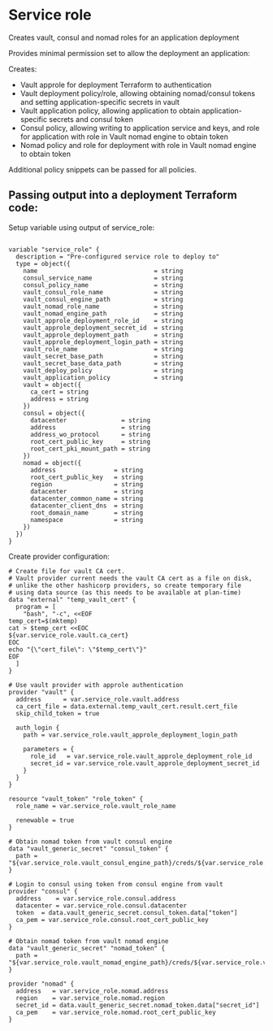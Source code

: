 # Service role

Creates vault, consul and nomad roles for an application deployment

Provides minimal permission set to allow the deployment an application:

Creates:
 * Vault approle for deployment Terraform to authentication
 * Vault deployment policy/role, allowing obtaining nomad/consul tokens and setting application-specific secrets in vault
 * Vault application policy, allowing application to obtain application-specific secrets and consul token
 * Consul policy, allowing writing to application service and keys, and role for application with role in Vault nomad engine to obtain token
 * Nomad policy and role for deployment with role in Vault nomad engine to obtain token

Additional policy snippets can be passed for all policies.

## Passing output into a deployment Terraform code:

Setup variable using output of service_role:
```

variable "service_role" {
  description = "Pre-configured service role to deploy to"
  type = object({
    name                                = string
    consul_service_name                 = string
    consul_policy_name                  = string
    vault_consul_role_name              = string
    vault_consul_engine_path            = string
    vault_nomad_role_name               = string
    vault_nomad_engine_path             = string
    vault_approle_deployment_role_id    = string
    vault_approle_deployment_secret_id  = string
    vault_approle_deployment_path       = string
    vault_approle_deployment_login_path = string
    vault_role_name                     = string
    vault_secret_base_path              = string
    vault_secret_base_data_path         = string
    vault_deploy_policy                 = string
    vault_application_policy            = string
    vault = object({
      ca_cert = string
      address = string
    })
    consul = object({
      datacenter               = string
      address                  = string
      address_wo_protocol      = string
      root_cert_public_key     = string
      root_cert_pki_mount_path = string
    })
    nomad = object({
      address                = string
      root_cert_public_key   = string
      region                 = string
      datacenter             = string
      datacenter_common_name = string
      datacenter_client_dns  = string
      root_domain_name       = string
      namespace              = string
    })
  })
}
```

Create provider configuration:
```
# Create file for vault CA cert.
# Vault provider current needs the vault CA cert as a file on disk,
# unlike the other hashicorp providers, so create temporary file
# using data source (as this needs to be available at plan-time)
data "external" "temp_vault_cert" {
  program = [
    "bash", "-c", <<EOF
temp_cert=$(mktemp)
cat > $temp_cert <<EOC
${var.service_role.vault.ca_cert}
EOC
echo "{\"cert_file\": \"$temp_cert\"}"
EOF
  ]
}

# Use vault provider with approle authentication
provider "vault" {
  address      = var.service_role.vault.address
  ca_cert_file = data.external.temp_vault_cert.result.cert_file
  skip_child_token = true

  auth_login {
    path = var.service_role.vault_approle_deployment_login_path

    parameters = {
      role_id   = var.service_role.vault_approle_deployment_role_id
      secret_id = var.service_role.vault_approle_deployment_secret_id
    }
  }
}

resource "vault_token" "role_token" {
  role_name = var.service_role.vault_role_name

  renewable = true
}

# Obtain nomad token from vault consul engine
data "vault_generic_secret" "consul_token" {
  path = "${var.service_role.vault_consul_engine_path}/creds/${var.service_role.vault_consul_role_name}"
}

# Login to consul using token from consul engine from vault
provider "consul" {
  address    = var.service_role.consul.address
  datacenter = var.service_role.consul.datacenter
  token  = data.vault_generic_secret.consul_token.data["token"]
  ca_pem = var.service_role.consul.root_cert_public_key
}

# Obtain nomad token from vault nomad engine
data "vault_generic_secret" "nomad_token" {
  path = "${var.service_role.vault_nomad_engine_path}/creds/${var.service_role.vault_nomad_role_name}"
}

provider "nomad" {
  address   = var.service_role.nomad.address
  region    = var.service_role.nomad.region
  secret_id = data.vault_generic_secret.nomad_token.data["secret_id"]
  ca_pem    = var.service_role.nomad.root_cert_public_key
}
```
